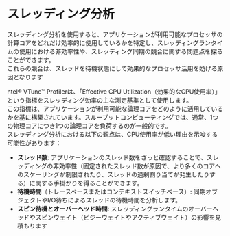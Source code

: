 # スレッディング分析
スレッディング分析を使用すると、アプリケーションが利用可能なプロセッサの計算コアをどれだけ効率的に使用しているかを特定し、スレッディングランタイムの使用における非効率性や、スレッディング同期の競合に関する問題点を探ることができます。  
これらの競合は、スレッドを待機状態にして効果的なプロセッサ活用を妨げる原因となります

ntel® VTune™ Profilerは、「Effective CPU Utilization（効果的なCPU使用率）」という指標をスレッディング効率の主な測定基準として使用します。  
この指標は、アプリケーションが利用可能な論理コアをどのように活用しているかを基に構築されています。スループットコンピューティングでは、通常、1つの物理コアにつき1つの論理コアを負荷するのが一般的です。  
スレッディング分析における以下の観点は、CPU使用率が低い理由を示唆する可能性があります：  
- **スレッド数**: アプリケーションのスレッド数をざっと確認することで、スレッディングの非効率性（固定されたスレッド数が原因で、より多くのコアへのスケーリングが制限されたり、スレッドの過剰割り当てが発生したりする）に関する手掛かりを得ることができます。
- **待機時間**（トレースベースまたはコンテキストスイッチベース）: 同期オブジェクトやI/O待ちによるスレッドの待機時間を分析します。
- **スピン待機とオーバーヘッド時間**: スレッディングランタイムのオーバーヘッドやスピンウェイト（ビジーウェイトやアクティブウェイト）の影響を見積もります
